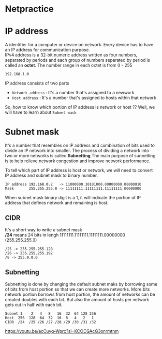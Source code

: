 # Netpractice
# IP address
A identifier for a computer or device on network. Every device has to have an IP address for communication purpose. <br>
IPv4 address is a 32-bit numeric address written as four numbers, separated by periods and each group of numbers separated by period is called an **octet**.
The number range in each octet is from 0 - 255 <br>
```
192.168.1.0
```

IP address consists of two parts
+ ```Network address``` : It's a number that's assigned to a newwork
+ ```Host address``` : It's a number that's assigned to hosts within that network

So, how to know which portion of IP address is network or host ?? Well, we will have to learn about ```Subnet mask```

# Subnet mask
It's a number that resembles on IP address and combination of bits used to divide an IP network into smaller. The process of dividing a network into two or more networks is called **Subnetting**
The main purpose of sunnetting is to help relieve network congestion and improve network performance.

To tell which part of IP address is host or network, we will need to convert IP address and subnet mask to binary number. <br>
```
IP address 192.168.0.2   -> 11000000.10101000.00000000.00000010
Mask       255.255.255.0 -> 11111111.11111111.11111111.00000000
```
When subnet mask binary digit is a 1, it will indicate the portion of IP address that defines network and remaining is host.
## CIDR
It's a short way to write a subnet mask <br>
**/24** means 24 bits in lengh 11111111.11111111.11111111.00000000 (255.255.255.0)
```
/25 -> 255.255.255.128
/26 -> 255.255.255.192
/8 -> 255.0.0.0
```
## Subnetting
Subnetting is done by changing the default subnet maks by borrowing some of bits from host portion so that we can create more networks. More bits network portion borrows from host portion, the amount of networks can be created doubles with each bit. But also the amount of hosts per network gets cut in half with each bit.
```
Subnet 1    2   4   8   16  32  64 128 256
Host  256  128  64  32  16  8   4   2   1
CIDR  /24  /25 /26 /27 /28 /29 /30 /31 /32
```
https://youtu.be/ecCuyq-Wprc?si=KCOCGAcG3onrmtnm
